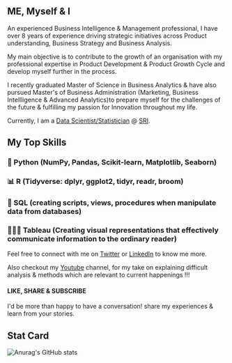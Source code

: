 ## ME, Myself & I

An experienced Business Intelligence & Management professional, I have over 8 years of experience driving strategic initiatives across Product understanding, Business Strategy and Business Analysis.

My main objective is to contribute to the growth of an organisation with my professional expertise in Product Development & Product Growth Cycle  and develop myself further in the process. 

I recently graduated Master of Science in Business Analytics & have also pursued Master's of Business Administration (Marketing, Business Intellligence & Advanced Analytics)to prepare myself for the challenges of the future & fulfilling my passion for Innovation throughout my life.

Currently, I am a [Data Scientist/Statistician](https://www.linkedin.com/in/tushar-pant/) @ [SRI](https://srinsights.com/).

## My Top Skills

### 🐍 Python  (NumPy, Pandas, Scikit-learn, Matplotlib, Seaborn)

### 📊   R       (Tidyverse: dplyr, ggplot2, tidyr, readr, broom)

### 🤖   SQL   (creating scripts, views, procedures when manipulate data from databases)

### 👨🏻‍💻 Tableau (Creating visual representations that effectively communicate information to the ordinary reader)

Feel free to connect with me on [Twitter](https://twitter.com/pantherpant13) or [LinkedIn](https://www.linkedin.com/in/tushar-pant/) to know me more.

Also checkout my [Youtube](https://www.youtube.com/channel/UCG_Uw2cQxcDSFP7GXWGL00w) channel, for my take on explaining difficult analysis & methods which are relevant to current happenings !!! 
#### LIKE, SHARE & SUBSCRIBE 


I'd be more than happy to have a conversation! share my experiences & learn from your stories.


## Stat Card

![Anurag's GitHub stats](https://github-readme-stats.vercel.app/api?username=tusharpant93&hide=contribs,prs,issues)

